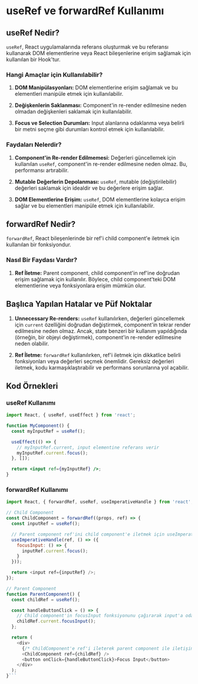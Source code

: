 # useRef ve forwardRef Kullanımı

## useRef Nedir?

`useRef`, React uygulamalarında referans oluşturmak ve bu referansı kullanarak DOM elementlerine veya React bileşenlerine erişim sağlamak için kullanılan bir Hook'tur.

### Hangi Amaçlar için Kullanılabilir?

1. **DOM Manipülasyonları:** DOM elementlerine erişim sağlamak ve bu elementleri manipüle etmek için kullanılabilir.

2. **Değişkenlerin Saklanması:** Component'in re-render edilmesine neden olmadan değişkenleri saklamak için kullanılabilir.

3. **Focus ve Selection Durumları:** Input alanlarına odaklanma veya belirli bir metni seçme gibi durumları kontrol etmek için kullanılabilir.

### Faydaları Nelerdir?

1. **Component'in Re-render Edilmemesi:** Değerleri güncellemek için kullanılan `useRef`, component'in re-render edilmesine neden olmaz. Bu, performansı artırabilir.

2. **Mutable Değerlerin Depolanması:** `useRef`, mutable (değiştirilebilir) değerleri saklamak için idealdir ve bu değerlere erişim sağlar.

3. **DOM Elementlerine Erişim:** `useRef`, DOM elementlerine kolayca erişim sağlar ve bu elementleri manipüle etmek için kullanılabilir.

## forwardRef Nedir?

`forwardRef`, React bileşenlerinde bir ref'i child component'e iletmek için kullanılan bir fonksiyondur.

### Nasıl Bir Faydası Vardır?

1. **Ref İletme:** Parent component, child component'in ref'ine doğrudan erişim sağlamak için kullanılır. Böylece, child component'teki DOM elementlerine veya fonksiyonlara erişim mümkün olur.

## Başlıca Yapılan Hatalar ve Püf Noktalar

1. **Unnecessary Re-renders:** `useRef` kullanılırken, değerleri güncellemek için `current` özelliğini doğrudan değiştirmek, component'in tekrar render edilmesine neden olmaz. Ancak, state benzeri bir kullanım yapıldığında (örneğin, bir objeyi değiştirmek), component'in re-render edilmesine neden olabilir.

2. **Ref İletme:** `forwardRef` kullanılırken, ref'i iletmek için dikkatlice belirli fonksiyonları veya değerleri seçmek önemlidir. Gereksiz değerleri iletmek, kodu karmaşıklaştırabilir ve performans sorunlarına yol açabilir.

## Kod Örnekleri

### useRef Kullanımı

```jsx
import React, { useRef, useEffect } from 'react';

function MyComponent() {
  const myInputRef = useRef();

  useEffect(() => {
    // myInputRef.current, input elementine referans verir
    myInputRef.current.focus();
  }, []);

  return <input ref={myInputRef} />;
}
```

### forwardRef Kullanımı

```javascript
import React, { forwardRef, useRef, useImperativeHandle } from 'react';

// Child Component
const ChildComponent = forwardRef((props, ref) => {
  const inputRef = useRef();

  // Parent component ref'ini child component'e iletmek için useImperativeHandle kullanılır
  useImperativeHandle(ref, () => ({
    focusInput: () => {
      inputRef.current.focus();
    }
  }));

  return <input ref={inputRef} />;
});

// Parent Component
function ParentComponent() {
  const childRef = useRef();

  const handleButtonClick = () => {
    // Child component'in focusInput fonksiyonunu çağırarak input'a odaklanabiliriz
    childRef.current.focusInput();
  };

  return (
    <div>
      {/* ChildComponent'e ref'i ileterek parent component ile iletişim kurarız */}
      <ChildComponent ref={childRef} />
      <button onClick={handleButtonClick}>Focus Input</button>
    </div>
  );
}```

